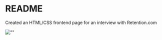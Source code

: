 # README

Created an HTML/CSS frontend page for an interview with Retention.com

![""](https://github.com/JustinMul/retention/tree/main/imgs/RETENTION.gif)
